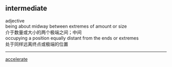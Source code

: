 ## intermediate  
adjective  
being about midway between extremes of amount or size  
介于数量或大小的两个极端之间；中间  
occupying a position equally distant from the ends or extremes  
处于同样远离终点或极端的位置  

----  

[accelerate](11.md)  